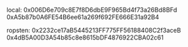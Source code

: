 local:
0x006D6e709c8E7f8D6dbE9F965Bd4f73a26Bd8BFd
0xA5b87b0A6FE54B6ee61a269f692FE666E31a92B4




ropsten:
0x2232ce17aB5445213FF775FF56188408C2f3aceB
0x4dB5A00D3A54b85c8e8615bDF4876922CBA02c61